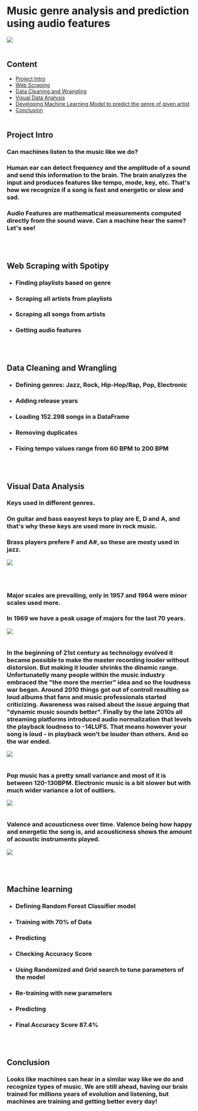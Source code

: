 # Music genre analysis and prediction using audio features
<img src="visuals/wave.jpeg" width='auto'>
<br></br> 

## Content
  * [Project Intro](#project-intro)
  * [Web Scraping](#web-scraping)
  * [Data Cleaning and Wrangling](#data-cleaning-and-wrangling)
  * [Visual Data Analysis](#visual-data-analysis)
  * [Developing Machine Learning Model to predict the genre of given artist](#developing-machine-learning-model-to-predict-the-genre-of-given-artist)
  * [Conclusion](#conclusion)
<br></br>

## Project Intro

### Can machines listen to the music like we do? 
### Human ear can detect frequency and the amplitude of a sound and send this information to the brain. The brain analyzes the input and produces features like tempo, mode, key, etc. That's how we recognize if a song is fast and energetic or slow and sad. 
### Audio Features are mathematical measurements computed directly from the sound wave. Can a machine hear the same? Let's see! 
<br></br>

## Web Scraping with Spotipy

+ ### Finding playlists based on genre
+ ### Scraping all artists from playlists
+ ### Scraping all songs from artists
+ ### Getting audio features
<br></br>

## Data Cleaning and Wrangling

+ ### Defining genres: Jazz, Rock, Hip-Hop/Rap, Pop, Electronic
+ ### Adding release years
+ ### Loading 152.298 songs in a DataFrame
+ ### Removing duplicates
+ ### Fixing tempo values range from 60 BPM to 200 BPM
<br></br> 

## Visual Data Analysis



### Keys used in different genres. 
### On guitar and bass easyest keys to play are E, D and A, and that's why these keys are used more in rock music. 
### Brass players prefere F and A#, so these are mosty used in jazz.

<img src="visuals/keys_by_genre.png">

<br></br> 


### Major scales are prevailing, only in 1957 and 1964 were minor scales used more. 
### In 1969 we have a peak usage of majors for the last 70 years.
<img src="visuals/modes.png">
<br></br> 

### In the beginning of 21st century as technology evolved it became possible to make the master recording louder without distorsion. But making it louder shrinks the dinamic range. Unfortunatelly many people within the music industry embraced the "the more the merrier" idea and so the loudness war began. Around 2010 things got out of controll resulting so loud albums that fans and music professionals started criticizing. Awareness was raised about the issue arguing that "dynamic music sounds better". Finally by the late 2010s all streaming platforms introduced audio normalization that levels the playback loudness to -14LUFS. That means however your song is loud - in playback won't be louder than others. And so the war ended.
<img src="visuals/loudness.png">
<br></br> 

### Pop music has a pretty small variance and most of it is between 120-130BPM. Electronic music is a bit slower but with much wider variance a lot of outliers.
<img src="visuals/tempo_by_genre.png">
<br></br> 


### Valence and acousticness over time. Valence being how happy and energetic the song is,  and acousticness shows the amount of acoustic instruments played.
<img src="visuals/acousticness_and_valence.png">
<br></br> 
<br></br> 

## Machine learning

+ ### Defining Random Forest Classifier model
+ ### Training with 70% of Data
+ ### Predicting
+ ### Checking Accuracy Score
+ ### Using Randomized and Grid search to tune parameters of the model
+ ### Re-training with new parameters
+ ### Predicting
+ ### Final Accuracy Score 87.4%
<br></br> 

## Conclusion

### Looks like machines can hear in a similar way like we do and recognize types of music. We are still ahead, having our brain trained for millions years of evolution and listening, but machines are training and getting better every day! 